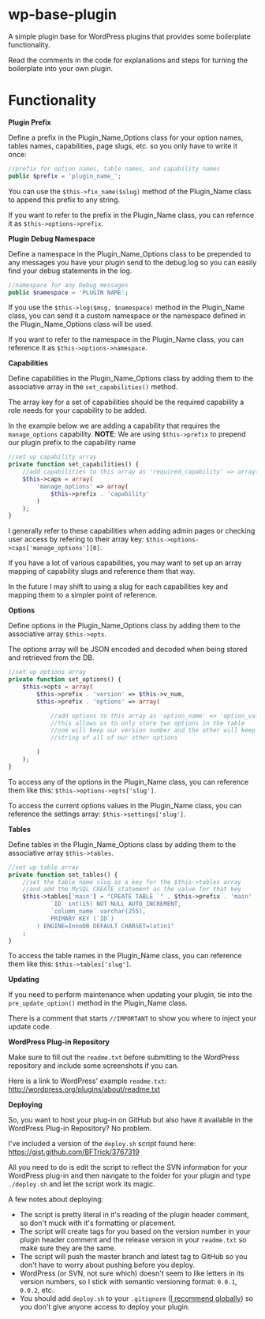 wp-base-plugin
==============

A simple plugin base for WordPress plugins that provides some boilerplate functionality.

Read the comments in the code for explanations and steps for turning the boilerplate into your own plugin.

Functionality
=============

**Plugin Prefix**

Define a prefix in the Plugin_Name_Options class for your option names, tables names, capabilities, page slugs, etc. so you only have to write it once:

````php
//prefix for option names, table names, and capability names
public $prefix = 'plugin_name_';
````

You can use the `$this->fix_name($slug)` method of the Plugin_Name class to append this prefix to any string.

If you want to refer to the prefix in the Plugin_Name class, you can refernce it as `$this->options->prefix`.

**Plugin Debug Namespace**

Define a namespace in the Plugin_Name_Options class to be prepended to any messages you have your plugin send to the debug.log so you can easily find your debug statements in the log.

````php
//namespace for any Debug messages
public $namespace = 'PLUGIN NAME';
````

If you use the `$this->log($msg, $namespace)` method in the Plugin_Name class, you can send it a custom namespace or the namespace defined in the Plugin_Name_Options class will be used.

If you want to refer to the namespace in the Plugin_Name class, you can reference it as `$this->options->namespace`.

**Capabilities**

Define capabilities in the Plugin_Name_Options class by adding them to the associative array in the `set_capabilities()` method.

The array key for a set of capabilities should be the required capability a role needs for your capability to be added.

In the example below we are adding a capability that requires the `manage_options` capability. **NOTE**: We are using `$this->prefix` to prepend our plugin prefix to the capability name

````php
//set up capability array
private function set_capabilities() {
	//add capabilities to this array as 'required_capability' => array('capability_to_grant')
	$this->caps = array(
		'manage_options' => array(
			$this->prefix . 'capability'
		)
	);
}
````

I generally refer to these capabilities when adding admin pages or checking user access by refering to their array key:  `$this->options->caps['manage_options'][0]`.

If you have a lot of various capabilities, you may want to set up an array mapping of capability slugs and reference them that way.

In the future I may shift to using a slug for each capabilities key and mapping them to a simpler point of reference.

**Options**

Define options in the Plugin_Name_Options class by adding them to the associative array `$this->opts`.

The options array will be JSON encoded and decoded when being stored and retrieved from the DB.

````php
//set up options array
private function set_options() {
	$this->opts = array(
		$this->prefix . 'version' => $this->v_num,
		$this->prefix . 'options' => array(

			//add options to this array as 'option_name' => 'option_value'
			//this allows us to only store two options in the table
			//one will keep our version number and the other will keep a JSON encoded
			//string of all of our other options

		)
	);
}
````

To access any of the options in the Plugin_Name class, you can reference them like this:  `$this->options->opts['slug']`.

To access the current options values in the Plugin_Name class, you can reference the settings array:  `$this->settings['slug']`.

**Tables**

Define tables in the Plugin_Name_Options class by adding them to the associative array `$this->tables`.

````php
//set up table array
private function set_tables() {
	//set the table name slug as a key for the $this->tables array
	//and add the MySQL CREATE statement as the value for that key
	$this->tables['main'] = "CREATE TABLE `" . $this->prefix . 'main' . "` (
			`ID` int(15) NOT NULL AUTO_INCREMENT,
			`column_name` varchar(255),
			PRIMARY KEY (`ID`)
		) ENGINE=InnoDB DEFAULT CHARSET=latin1"
	;
}
````

To access the table names in the Plugin_Name class, you can reference them like this:  `$this->tables['slug']`.

**Updating**

If you need to perform maintenance when updating your plugin, tie into the `pre_update_option()` method in the Plugin_Name class.

There is a comment that starts `//IMPORTANT` to show you where to inject your update code.

**WordPress Plug-in Repository**

Make sure to fill out the `readme.txt` before submitting to the WordPress repository and include some screenshots if you can.

Here is a link to WordPress' example `readme.txt`:  http://wordpress.org/plugins/about/readme.txt

**Deploying**

So, you want to host your plug-in on GitHub but also have it available in the WordPress Plug-in Repository? No problem.

I've included a version of the `deploy.sh` script found here:  https://gist.github.com/BFTrick/3767319

All you need to do is edit the script to reflect the SVN information for your WordPress plug-in and then navigate to the folder for your plugin and type `./deploy.sh` and let the script work its magic.

A few notes about deploying:

* The script is pretty literal in it's reading of the plugin header comment, so don't muck with it's formatting or placement.
* The script will create tags for you based on the version number in your plugin header comment and the release version in your `readme.txt` so make sure they are the same.
* The script will push the master branch and latest tag to GitHub so you don't have to worry about pushing before you deploy.
* WordPress (or SVN, not sure which) doesn't seem to like letters in its version numbers, so I stick with semantic versioning format:  `0.0.1`, `0.0.2`, etc.
* You should add `deploy.sh` to your `.gitignore` ([I recommend globally](http://stackoverflow.com/questions/7335420/global-git-ignore#answer-7335487)) so you don't give anyone access to deploy your plugin.